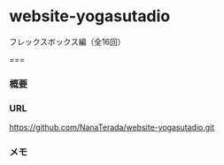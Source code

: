 # website-yogasutadio


フレックスボックス編（全16回）

===

### 概要


### URL
https://github.com/NanaTerada/website-yogasutadio.git

### メモ

